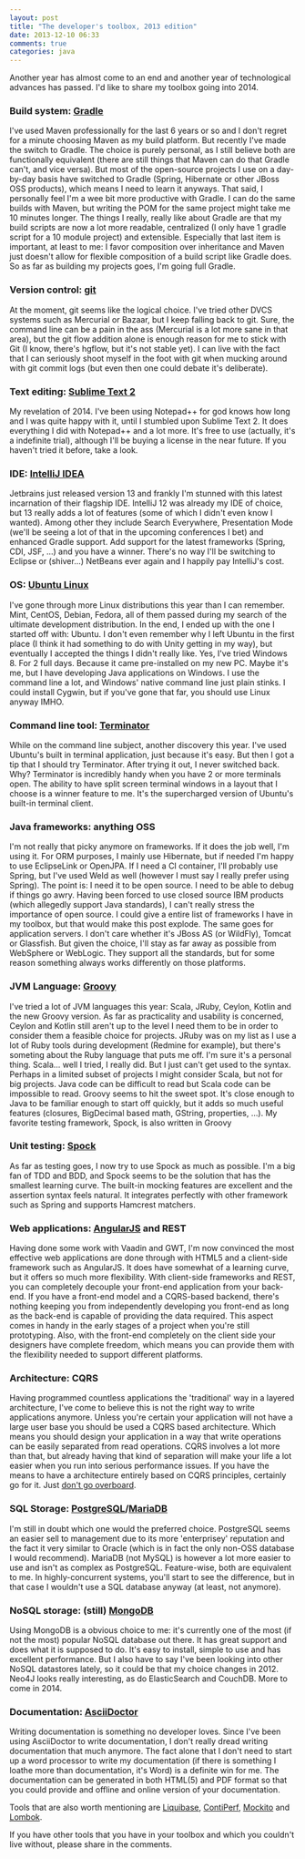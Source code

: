 ```yaml
---
layout: post
title: "The developer's toolbox, 2013 edition"
date: 2013-12-10 06:33
comments: true
categories: java
---
```


Another year has almost come to an end and another year of technological advances has passed. I'd like to share my toolbox going into 2014. <!--more-->

### Build system: [Gradle](http://www.gradle.org)

I've used Maven professionally for the last 6 years or so and I don't regret for a minute choosing Maven as my build platform. But recently I've made the switch to Gradle. The choice is purely personal, as I still believe both are functionally equivalent (there are still things that Maven can do that Gradle can't, and vice versa). But most of the open-source projects I use on a day-by-day basis have switched to Gradle (Spring, Hibernate or other JBoss OSS products), which means I need to learn it anyways. That said, I personally feel I'm a wee bit more productive with Gradle. I can do the same builds with Maven, but writing the POM for the same project might take me 10 minutes longer. The things I really, really like about Gradle are that my build scripts are now a lot more readable, centralized (I only have 1 gradle script for a 10 module project) and extensible. Especially that last item is important, at least to me: I favor composition over inheritance and Maven just doesn't allow for flexible composition of a build script like Gradle does. So as far as building my projects goes, I'm going full Gradle.

### Version control: [git](http://www.gitscm.org)

At the moment, git seems like the logical choice. I've tried other DVCS systems such as Mercurial or Bazaar, but I keep falling back to git. Sure, the command line can be a pain in the ass (Mercurial is a lot more sane in that area), but the git flow addition alone is enough reason for me to stick with Git (I know, there's hgflow, but it's not stable yet). I can live with the fact that I can seriously shoot myself in the foot with git when mucking around with git commit logs (but even then one could debate it's deliberate).

### Text editing: [Sublime Text 2](http://www.sublimetext.com/)

My revelation of 2014. I've been using Notepad++ for god knows how long and I was quite happy with it, until I stumbled upon Sublime Text 2. It does everything I did with Notepad++ and a lot more. It's free to use (actually, it's a indefinite trial), although I'll be buying a license in the near future. If you haven't tried it before, take a look. 

### IDE: [IntelliJ IDEA](http://www.jetbrains.com/idea/)

Jetbrains just released version 13 and frankly I'm stunned with this latest incarnation of their flagship IDE. IntelliJ 12 was already my IDE of choice, but 13 really adds a lot of features (some of which I didn't even know I wanted). Among other they include Search Everywhere, Presentation Mode (we'll be seeing a lot of that in the upcoming conferences I bet) and enhanced Gradle support. Add support for the latest frameworks (Spring, CDI, JSF, ...) and you have a winner. There's no way I'll be switching to Eclipse or (shiver...) NetBeans ever again and I happily pay IntelliJ's cost.

### OS: [Ubuntu Linux](http://www.ubuntu.org)

I've gone through more Linux distributions this year than I can remember. Mint, CentOS, Debian, Fedora, all of them passed during my search of the ultimate development distribution. In the end, I ended up with the one I started off with: Ubuntu. I don't even remember why I left Ubuntu in the first place (I think it had something to do with Unity getting in my way), but eventually I accepted the things I didn't really like. 
Yes, I've tried Windows 8. For 2 full days. Because it came pre-installed on my new PC. Maybe it's me, but I have developing Java applications on Windows. I use the command line a lot, and Windows' native command line just plain stinks. I could install Cygwin, but if you've gone that far, you should use Linux anyway IMHO.

### Command line tool: [Terminator](https://apps.ubuntu.com/cat/applications/precise/terminator/)

While on the command line subject, another discovery this year. I've used Ubuntu's built in terminal application, just because it's easy. But then I got a tip that I should try Terminator. After trying it out, I never switched back. Why? Terminator is incredibly handy when you have 2 or more terminals open. The ability to have split screen terminal windows in a layout that I choose is a winner feature to me. It's the supercharged version of Ubuntu's built-in terminal client.

### Java frameworks: anything OSS

I'm not really that picky anymore on frameworks. If it does the job well, I'm using it. For ORM purposes, I mainly use Hibernate, but if needed I'm happy to use EclipseLink or OpenJPA. If I need a CI container, I'll probably use Spring, but I've used Weld as well (however I must say I really prefer using Spring). The point is: I need it to be open source. I need to be able to debug if things go awry. Having been forced to use closed source IBM products (which allegedly support Java standards), I can't really stress the importance of open source.
I could give a entire list of frameworks I have in my toolbox, but that would make this post explode. 
The same goes for application servers. I don't care whether it's JBoss AS (or WildFly), Tomcat or Glassfish. But given the choice, I'll stay as far away as possible from WebSphere or WebLogic. They support all the standards, but for some reason something always works differently on those platforms.

### JVM Language: [Groovy](http://groovy.codehaus.org/)

I've tried a lot of JVM languages this year: Scala, JRuby, Ceylon, Kotlin and the new Groovy version. As far as practicality and usability is concerned, Ceylon and Kotlin still aren't up to the level I need them to be in order to consider them a feasible choice for projects. JRuby was on my list as I use a lot of Ruby tools during development (Redmine for example), but there's someting about the Ruby language that puts me off. I'm sure it's a personal thing. Scala... well I tried, I really did. But I just can't get used to the syntax. Perhaps in a limited subset of projects I might consider Scala, but not for big projects. Java code can be difficult to read but Scala code can be impossible to read. Groovy seems to hit the sweet spot. It's close enough to Java to be familiar enough to start off quickly, but it adds so much useful features (closures, BigDecimal based math, GString, properties, ...). My favorite testing framework, Spock, is also written in Groovy

### Unit testing: [Spock](http://code.google.com/p/spock/)

As far as testing goes, I now try to use Spock as much as possible. I'm a big fan of TDD and BDD, and Spock seems to be the solution that has the smallest learning curve. The built-in mocking features are excellent and the assertion syntax feels natural. It integrates perfectly with other framework such as Spring and supports Hamcrest matchers.

### Web applications: [AngularJS](http://angularjs.org/) and REST

Having done some work with Vaadin and GWT, I'm now convinced the most effective web applications are done through with HTML5 and a client-side framework such as AngularJS. It does have somewhat of a learning curve, but it offers so much more flexibility. With client-side frameworks and REST, you can completely decouple your front-end application from your back-end. If you have a front-end model and a CQRS-based backend, there's nothing keeping you from independently developing you front-end as long as the back-end is capable of providing the data required. This aspect comes in handy in the early stages of a project when you're still prototyping.
Also, with the front-end completely on the client side your designers have complete freedom, which means you can provide them with the flexibility needed to support different platforms.

### Architecture: CQRS 

Having programmed countless applications the 'traditional' way in a layered architecture, I've come to believe this is not the right way to write applications anymore. Unless you're certain your application will not have a large user base you should be used a CQRS based architecture. Which means you should design your application in a way that write operations can be easily separated from read operations. CQRS involves a lot more than that, but already having that kind of separation will make your life a lot easier when you run into serious performance issues. If you have the means to have a architecture entirely based on CQRS principles, certainly go for it. Just [don't go overboard](http://www.insaneprogramming.be/blog/2013/12/01/on-eventually-consistent-data/).

### SQL Storage: [PostgreSQL](http://wwW.postgresql.org)/[MariaDB](http://www.mariadb.org)

I'm still in doubt which one would the preferred choice. PostgreSQL seems an easier sell to management due to its more 'enterprisey' reputation and the fact it very similar to Oracle (which is in fact the only non-OSS database I would recommend). MariaDB (not MySQL) is however a lot more easier to use and isn't as complex as PostgreSQL. Feature-wise, both are equivalent to me. In highly-concurrent systems, you'll start to see the difference, but in that case I wouldn't use a SQL database anyway (at least, not anymore).

### NoSQL storage: (still) [MongoDB](http://www.mongodb.org) 

Using MongoDB is a obvious choice to me: it's currently one of the most (if not the most) popular NoSQL database out there. It has great support and does what it is supposed to do. It's easy to install, simple to use and has excellent performance. 
But I also have to say I've been looking into other NoSQL datastores lately, so it could be that my choice changes in 2012. Neo4J looks really interesting, as do ElasticSearch and CouchDB. More to come in 2014. 

### Documentation: [AsciiDoctor](http://asciidoctor.org)

Writing documentation is something no developer loves. Since I've been using AsciiDoctor to write documentation, I don't really dread writing documentation that much anymore. The fact alone that I don't need to start up a word processor to write my documentation (if there is something I loathe more than documentation, it's Word) is a definite win for me. The documentation can be generated in both HTML(5) and PDF format so that you could provide and offline and online version of your documentation.

Tools that are also worth mentioning are [Liquibase](http://www.liquibase.org), [ContiPerf](http://databene.org/contiperf), [Mockito](http://code.google.com/p/mockito/) and [Lombok](http://projectlombok.org/).

If you have other tools that you have in your toolbox and which you couldn't live without, please share in the comments.
